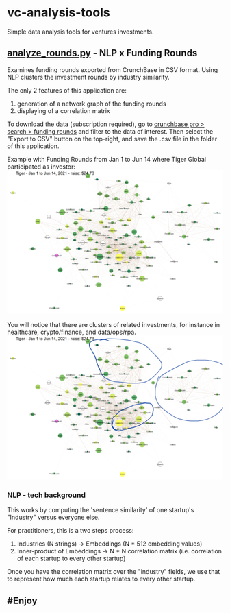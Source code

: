 # vc-analysis-tools
Simple data analysis tools for ventures investments.

## [analyze_rounds.py](analyze_rounds.py) - NLP x Funding Rounds
Examines funding rounds exported from CrunchBase in CSV format. Using NLP clusters the investment rounds
by industry similarity. 

The only 2 features of this application are:
1. generation of a network graph of the funding rounds
2. displaying of a correlation matrix

To download the data (subscription required), go to [crunchbase pro > search > funding rounds](https://www.crunchbase.com/discover/funding_rounds)
and filter to the data of interest. Then select the "Export to CSV" button on the top-right, and save
the .csv file in the folder of this application.

Example with Funding Rounds from Jan 1 to Jun 14 where Tiger Global participated as investor:
![Tiger Global example](examples/Tiger%206.14.2021.png)

You will notice that there are clusters of related investments, for instance in healthcare, crypto/finance, and data/ops/rpa.
![Tiger Global example](examples/Tiger%206.14.2021%20-%20Annotated.png)

### NLP - tech background
This works by computing the 'sentence similarity' of one startup's "Industry" versus everyone else.

For practitioners, this is a two steps process:
1. Industries (N strings) -> Embeddings (N * 512 embedding values)
2. Inner-product of Embeddings -> N * N correlation matrix (i.e. correlation of each startup to every other startup)

Once you have the correlation matrix over the "industry" fields, we use that to represent how much each startup relates
to every other startup.

## #Enjoy